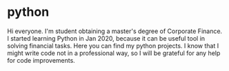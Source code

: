 # python
Hi everyone. I'm student obtaining a master's degree of Corporate Finance. I started learning Python in Jan 2020, because it can be useful tool in solving financial tasks.
Here you can find my python projects. I know that I might write code not in a professional way, so I will be grateful for any help for code improvements.
